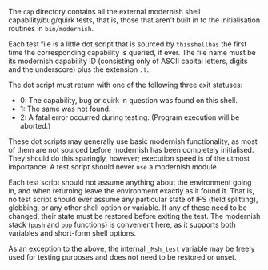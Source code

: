 The `cap` directory contains all the external modernish shell capability/bug/quirk tests, that is, those that aren't
built in to the initialisation routines in `bin/modernish`.

Each test file is a little dot script that is sourced by `thisshellhas` the first time the corresponding capability is
queried, if ever. The file name must be its modernish capability ID (consisting only of ASCII capital letters, digits
and the underscore) plus the extension `.t`.

The dot script must return with one of the following three exit statuses:

- 0: The capability, bug or quirk in question was found on this shell.
- 1: The same was not found.
- 2: A fatal error occurred during testing. (Program execution will be aborted.)

These dot scripts may generally use basic modernish functionality, as most of them are not sourced before modernish has
been completely initialised. They should do this sparingly, however; execution speed is of the utmost importance. A test
script should never `use` a modernish module.

Each test script should not assume anything about the environment going in, and when returning leave the environment
exactly as it found it. That is, no test script should ever assume any particular state of IFS (field splitting),
globbing, or any other shell option or variable. If any of these need to be changed, their state must be restored before
exiting the test. The modernish stack (`push` and `pop` functions) is convenient here, as it supports both variables and
short-form shell options.

As an exception to the above, the internal `_Msh_test` variable may be freely used for testing purposes and does not
need to be restored or unset.
